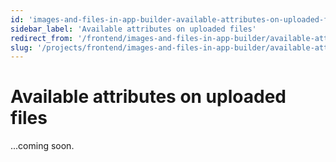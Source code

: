 ```yaml
---
id: 'images-and-files-in-app-builder-available-attributes-on-uploaded-files'
sidebar_label: 'Available attributes on uploaded files'
redirect_from: '/frontend/images-and-files-in-app-builder/available-attributes-on-uploaded-files'
slug: '/projects/frontend/images-and-files-in-app-builder/available-attributes-on-uploaded-files'
---
```


# Available attributes on uploaded files

...coming soon.
